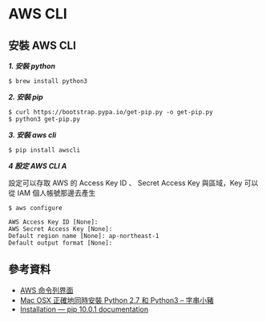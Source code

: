 # AWS CLI

## 安裝 AWS CLI

***1. 安裝 python***

```shell
$ brew install python3
```

***2. 安裝 pip***

```shell
$ curl https://bootstrap.pypa.io/get-pip.py -o get-pip.py
$ python3 get-pip.py
```

***3. 安裝 aws cli***

```shell
$ pip install awscli
```

***4 設定 AWS CLI A***

設定可以存取 AWS 的 Access Key ID 、 Secret Access Key 與區域，Key 可以從 IAM 個人帳號那邊去產生

```shell
$ aws configure

AWS Access Key ID [None]:
AWS Secret Access Key [None]:
Default region name [None]: ap-northeast-1
Default output format [None]:
```

## 參考資料
* [AWS 命令列界面](https://aws.amazon.com/tw/cli/)
* [Mac OSX 正確地同時安裝 Python 2.7 和 Python3 – 字串小豬](https://stringpiggy.hpd.io/mac-osx-python3-dual-install/)
* [Installation — pip 10.0.1 documentation](https://pip.pypa.io/en/stable/installing/)
